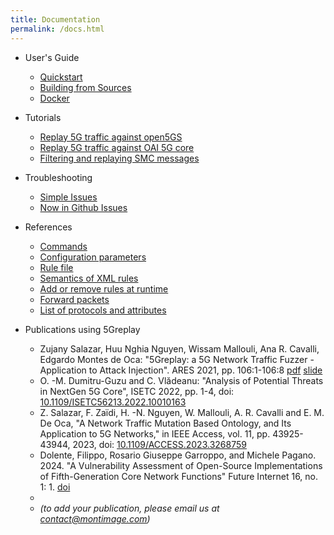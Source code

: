 ```yaml
---
title: Documentation
permalink: /docs.html
---
```


- User's Guide
  - [Quickstart](docs/guide/quickstart)
  - [Building from Sources](docs/guide/building-from-source)
  - [Docker](docs/guide/docker)

- Tutorials
  - [Replay 5G traffic against open5GS](docs/tutorial/replay-open5gs)
  - [Replay 5G traffic against OAI 5G core](docs/tutorial/replay-oaicn)
  - [Filtering and replaying SMC messages](docs/tutorial/smc-message)

- Troubleshooting
  - [Simple Issues](docs/troubleshoot/simple-issues)
  - [Now in Github Issues](docs/troubleshoot/in-github-issues)

- References
  - [Commands](docs/references/commands)
  - [Configuration parameters](docs/references/configuration-file)
  - [Rule file](docs/references/rule)
  - [Semantics of XML rules](docs/references/rule-xml-semantics)
  - [Add or remove rules at runtime](docs/references/add-rm-rules-at-runtime)
  - [Forward packets](docs/references/forward-packet)
  - [List of protocols and attributes](docs/references/protocols-attributes-list) 

- Publications using 5Greplay
  - Zujany Salazar, Huu Nghia Nguyen, Wissam Mallouli, Ana R. Cavalli, Edgardo Montes de Oca:
    "5Greplay: a 5G Network Traffic Fuzzer - Application to Attack Injection". ARES 2021, pp. 106:1-106:8
    [pdf](docs/publications/ares2021-paper.pdf) [slide](docs/publications/ares2021-slide.pdf)
  - O. -M. Dumitru-Guzu and C. Vlădeanu:
    "Analysis of Potential Threats in NextGen 5G Core", ISETC 2022, pp. 1-4, doi: [10.1109/ISETC56213.2022.10010163](https://ieeexplore.ieee.org/document/10010163)
  - Z. Salazar, F. Zaïdi, H. -N. Nguyen, W. Mallouli, A. R. Cavalli and E. M. De Oca, "A Network Traffic Mutation Based Ontology, and Its Application to 5G Networks," in IEEE Access, vol. 11, pp. 43925-43944, 2023, doi: [10.1109/ACCESS.2023.3268759](https://ieeexplore.ieee.org/document/10105914)
  - Dolente, Filippo, Rosario Giuseppe Garroppo, and Michele Pagano. 2024. "A Vulnerability Assessment of Open-Source Implementations of Fifth-Generation Core Network Functions" Future Internet 16, no. 1: 1. [doi](https://doi.org/10.3390/fi16010001)
  - 
  - *(to add your publication, please email us at contact@montimage.com)*
